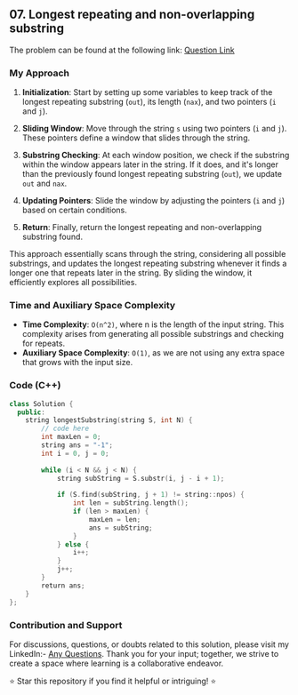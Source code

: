## 07. Longest repeating and non-overlapping substring
The problem can be found at the following link: [Question Link](https://www.geeksforgeeks.org/problems/longest-repeating-and-non-overlapping-substring3421/1)

### My Approach

1. **Initialization**: Start by setting up some variables to keep track of the longest repeating substring (`out`), its length (`nax`), and two pointers (`i` and `j`).

2. **Sliding Window**: Move through the string `s` using two pointers (`i` and `j`). These pointers define a window that slides through the string.

3. **Substring Checking**: At each window position, we check if the substring within the window appears later in the string. If it does, and it's longer than the previously found longest repeating substring (`out`), we update `out` and `nax`.

4. **Updating Pointers**: Slide the window by adjusting the pointers (`i` and `j`) based on certain conditions.

5. **Return**: Finally, return the longest repeating and non-overlapping substring found.

This approach essentially scans through the string, considering all possible substrings, and updates the longest repeating substring whenever it finds a longer one that repeats later in the string. By sliding the window, it efficiently explores all possibilities.

### Time and Auxiliary Space Complexity

- **Time Complexity**: `O(n^2)`, where n is the length of the input string. This complexity arises from generating all possible substrings and checking for repeats.
- **Auxiliary Space Complexity**: `O(1)`, as we are not using any extra space that grows with the input size.

### Code (C++)

```cpp
class Solution {
  public:
    string longestSubstring(string S, int N) {
        // code here
        int maxLen = 0;
        string ans = "-1";
        int i = 0, j = 0;
    
        while (i < N && j < N) {
            string subString = S.substr(i, j - i + 1);
    
            if (S.find(subString, j + 1) != string::npos) {
                int len = subString.length();
                if (len > maxLen) {
                    maxLen = len;
                    ans = subString;
                }
            } else {
                i++;
            }
            j++;
        }
        return ans;
    }
};
```

### Contribution and Support


For discussions, questions, or doubts related to this solution, please visit my LinkedIn:- [Any Questions](https://www.linkedin.com/in/het-patel-8b110525a/). 
Thank you for your input; together, we strive to create a space where learning is a collaborative endeavor.

⭐ Star this repository if you find it helpful or intriguing! ⭐
